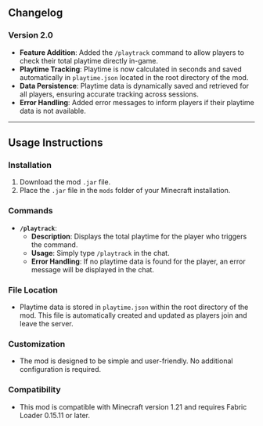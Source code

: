 ## Changelog

### Version 2.0
- **Feature Addition**: Added the `/playtrack` command to allow players to check their total playtime directly in-game.
- **Playtime Tracking**: Playtime is now calculated in seconds and saved automatically in `playtime.json` located in the root directory of the mod.
- **Data Persistence**: Playtime data is dynamically saved and retrieved for all players, ensuring accurate tracking across sessions.
- **Error Handling**: Added error messages to inform players if their playtime data is not available.

---

## Usage Instructions

### Installation
1. Download the mod `.jar` file.
2. Place the `.jar` file in the `mods` folder of your Minecraft installation.

### Commands
- **`/playtrack`**: 
  - **Description**: Displays the total playtime for the player who triggers the command.
  - **Usage**: Simply type `/playtrack` in the chat.
  - **Error Handling**: If no playtime data is found for the player, an error message will be displayed in the chat.

### File Location
- Playtime data is stored in `playtime.json` within the root directory of the mod. This file is automatically created and updated as players join and leave the server.

### Customization
- The mod is designed to be simple and user-friendly. No additional configuration is required.

### Compatibility
- This mod is compatible with Minecraft version 1.21 and requires Fabric Loader 0.15.11 or later.
